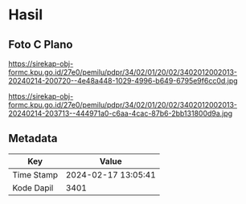 # Hasil

## Foto C Plano

https://sirekap-obj-formc.kpu.go.id/27e0/pemilu/pdpr/34/02/01/20/02/3402012002013-20240214-200720--4e48a448-1029-4996-b649-6795e9f6cc0d.jpg

https://sirekap-obj-formc.kpu.go.id/27e0/pemilu/pdpr/34/02/01/20/02/3402012002013-20240214-203713--444971a0-c6aa-4cac-87b6-2bb131800d9a.jpg


## Metadata

| Key        | Value               |
| ---------- | ------------------- |
| Time Stamp | 2024-02-17 13:05:41 |
| Kode Dapil | 3401                |



